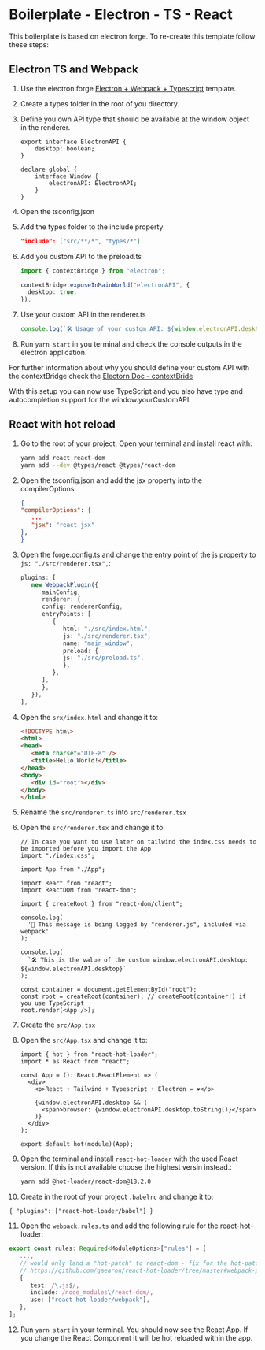 # Boilerplate - Electron - TS - React

This boilerplate is based on electron forge. To re-create this template follow these steps:

## Electron TS and Webpack

1. Use the electron forge [Electron + Webpack + Typescript](https://www.electronforge.io/templates/typescript-+-webpack-template) template.
2. Create a types folder in the root of you directory.
3. Define you own API type that should be available at the window object in the renderer.

   ```TS
   export interface ElectronAPI {
       desktop: boolean;
   }

   declare global {
       interface Window {
           electronAPI: ElectronAPI;
       }
   }
   ```

4. Open the tsconfig.json
5. Add the types folder to the include property
   ```JSON
   "include": ["src/**/*", "types/*"]
   ```
6. Add you custom API to the preload.ts

   ```ts
   import { contextBridge } from "electron";

   contextBridge.exposeInMainWorld("electronAPI", {
     desktop: true,
   });
   ```

7. Use your custom API in the renderer.ts
   ```ts
   console.log(`🛠️ Usage of your custom API: ${window.electronAPI.desktop}`);
   ```
8. Run `yarn start` in you terminal and check the console outputs in the electron application.

For further information about why you should define your custom API with the contextBridge check the [Electorn Doc - contextBride]("https://www.electronjs.org/docs/latest/tutorial/context-isolation")

With this setup you can now use TypeScript and you also have type and autocompletion support for the window.yourCustomAPI.

## React with hot reload

1. Go to the root of your project. Open your terminal and install react with:
   ```bash
   yarn add react react-dom
   yarn add --dev @types/react @types/react-dom
   ```
2. Open the tsconfig.json and add the jsx property into the compilerOptions:
   ```json
   {
   "compilerOptions": {
      ...
      "jsx": "react-jsx"
   },
   }
   ```
3. Open the forge.config.ts and change the entry point of the js property to `js: "./src/renderer.tsx",`:
   ```ts
   plugins: [
      new WebpackPlugin({
         mainConfig,
         renderer: {
         config: rendererConfig,
         entryPoints: [
            {
               html: "./src/index.html",
               js: "./src/renderer.tsx",
               name: "main_window",
               preload: {
               js: "./src/preload.ts",
               },
            },
         ],
         },
      }),
   ],
   ```
4. Open the `srx/index.html` and change it to:
   ```HTML
   <!DOCTYPE html>
   <html>
   <head>
      <meta charset="UTF-8" />
      <title>Hello World!</title>
   </head>
   <body>
      <div id="root"></div>
   </body>
   </html>
   ```
5. Rename the `src/renderer.ts` into `src/renderer.tsx`
6. Open the `src/renderer.tsx` and change it to:

   ```tsx
   // In case you want to use later on tailwind the index.css needs to be imported before you import the App
   import "./index.css";

   import App from "./App";

   import React from "react";
   import ReactDOM from "react-dom";

   import { createRoot } from "react-dom/client";

   console.log(
     '👋 This message is being logged by "renderer.js", included via webpack'
   );

   console.log(
     `🛠️ This is the value of the custom window.electronAPI.desktop: ${window.electronAPI.desktop}`
   );

   const container = document.getElementById("root");
   const root = createRoot(container); // createRoot(container!) if you use TypeScript
   root.render(<App />);
   ```

7. Create the `src/App.tsx`
8. Open the `src/App.tsx` and change it to:

   ```tsx
   import { hot } from "react-hot-loader";
   import * as React from "react";

   const App = (): React.ReactElement => (
     <div>
       <p>React + Tailwind + Typescript + Electron = ❤</p>

       {window.electronAPI.desktop && (
         <span>browser: {window.electronAPI.desktop.toString()}</span>
       )}
     </div>
   );

   export default hot(module)(App);
   ```

9. Open the terminal and install `react-hot-loader` with the used React version. If this is not available choose the highest versin instead.:
   ```bash
   yarn add @hot-loader/react-dom@18.2.0
   ```
10. Create in the root of your project `.babelrc` and change it to:

```
{ "plugins": ["react-hot-loader/babel"] }
```

11. Open the `webpack.rules.ts` and add the following rule for the react-hot-loader:

```ts
export const rules: Required<ModuleOptions>["rules"] = [
   ...,
   // would only land a "hot-patch" to react-dom - fix for the hot-patch warning
   // https://github.com/gaearon/react-hot-loader/tree/master#webpack-plugin
   {
      test: /\.js$/,
      include: /node_modules\/react-dom/,
      use: ["react-hot-loader/webpack"],
   },
];
```

12. Run `yarn start` in your terminal. You should now see the React App. If you change the React Component it will be hot reloaded within the app.
